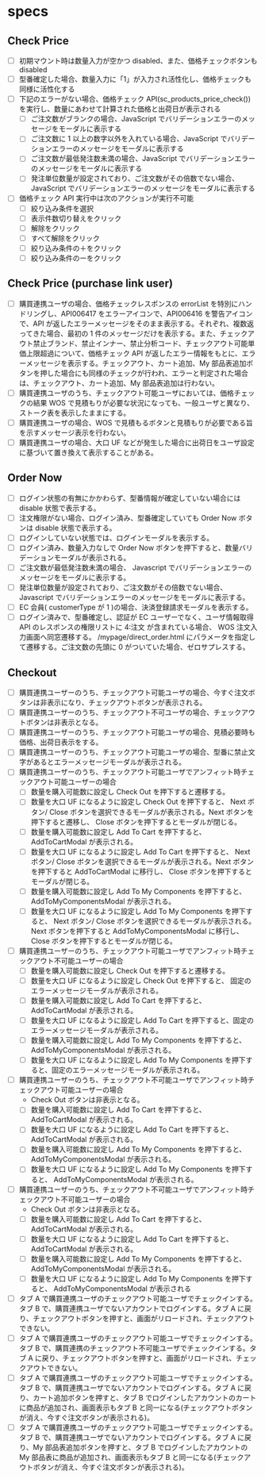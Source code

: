 # specs

## Check Price

- [ ] 初期マウント時は数量入力が空かつ disabled、また、価格チェックボタンも disabled
- [ ] 型番確定した場合、数量入力に「1」が入力され活性化し、価格チェックも同様に活性化する
- [ ] 下記のエラーがない場合、価格チェック API(sc_products_price_check())を実行し、数量にあわせて計算された価格と出荷日が表示される
  - [ ] ご注文数がブランクの場合、JavaScript でバリデーションエラーのメッセージをモーダルに表示する
  - [ ] ご注文数に 1 以上の数字以外を入れている場合、JavaScript でバリデーションエラーのメッセージをモーダルに表示する
  - [ ] ご注文数が最低発注数未満の場合、JavaScript でバリデーションエラーのメッセージをモーダルに表示する
  - [ ] 発注単位数量が設定されており、ご注文数がその倍数でない場合、JavaScript でバリデーションエラーのメッセージをモーダルに表示する
- [ ] 価格チェック API 実行中は次のアクションが実行不可能
  - [ ] 絞り込み条件を選択
  - [ ] 表示件数切り替えをクリック
  - [ ] 解除をクリック
  - [ ] すべて解除をクリック
  - [ ] 絞り込み条件の＋をクリック
  - [ ] 絞り込み条件のーをクリック

## Check Price (purchase link user)

- [ ] 購買連携ユーザの場合、価格チェックレスポンスの errorList を特別にハンドリングし、API006417 をエラーアイコンで、API006416 を警告アイコンで、API が返したエラーメッセージをそのまま表示する。それぞれ、複数返ってきた場合、最初の 1 件のメッセージだけを表示する。また、チェックアウト禁止ブランド、禁止インナー、禁止分析コード、チェックアウト可能単価上限超過について、価格チェック API が返したエラー情報をもとに、エラーメッセージを表示する。チェックアウト、カート追加、My 部品表追加ボタンを押した場合にも同様のチェックが行われ、エラーと判定された場合は、チェックアウト、カート追加、My 部品表追加は行わない。
- [ ] 購買連携ユーザのうち、チェックアウト可能ユーザにおいては、価格チェックの結果 WOS で見積もりが必要な状況になっても、一般ユーザと異なり、ストーク表を表示したままにする。
- [ ] 購買連携ユーザの場合、WOS で見積もるボタンと見積もりが必要である旨を示すメッセージ表示を行わない。
- [ ] 購買連携ユーザの場合、大口 UF などが発生した場合に出荷日をユーザ設定に基づいて置き換えて表示することがある。

## Order Now

- [ ] ログイン状態の有無にかかわらず、型番情報が確定していない場合には disable 状態で表示する。
- [ ] 注文権限がない場合、ログイン済み、型番確定していても Order Now ボタンは disable 状態で表示する。
- [ ] ログインしていない状態では、ログインモーダルを表示する。
- [ ] ログイン済み、数量入力なしで Order Now ボタンを押下すると、数量バリデーションモーダルが表示される。
- [ ] ご注文数が最低発注数未満の場合、 Javascript でバリデーションエラーのメッセージをモーダルに表示する。
- [ ] 発注単位数量が設定されており、ご注文数がその倍数でない場合、 Javascript でバリデーションエラーのメッセージをモーダルに表示する。
- [ ] EC 会員( customerType が 1 )の場合、決済登録請求モーダルを表示する。
- [ ] ログイン済みで、型番確定し、認証が EC ユーザーでなく、ユーザ情報取得 API のレスポンスの権限リストに 4:注文 が含まれている場合、 WOS 注文入力画面へ同窓遷移する。 /mypage/direct_order.html にパラメータを指定して遷移する。ご注文数の先頭に 0 がついていた場合、ゼロサプレスする。

## Checkout

- [ ] 購買連携ユーザーのうち、チェックアウト可能ユーザの場合、今すぐ注文ボタンは非表示になり、チェックアウトボタンが表示される。
- [ ] 購買連携ユーザーのうち、チェックアウト不可ユーザの場合、チェックアウトボタンは非表示となる。
- [ ] 購買連携ユーザーのうち、チェックアウト可能ユーザの場合、見積必要時も価格、出荷日表示をする。
- [ ] 購買連携ユーザーのうち、チェックアウト可能ユーザの場合、型番に禁止文字があるとエラーメッセージモーダルが表示される。
- [ ] 購買連携ユーザーのうち、チェックアウト可能ユーザでアンフィット時チェックアウト可能ユーザーの場合
  - [ ] 数量を購入可能数に設定し Check Out を押下すると遷移する。
  - [ ] 数量を大口 UF になるように設定し Check Out を押下すると、 Next ボタン/ Close ボタンを選択できるモーダルが表示される。Next ボタンを押下すると遷移し、 Close ボタンを押下するとモーダルが閉じる。
  - [ ] 数量を購入可能数に設定し Add To Cart を押下すると、 AddToCartModal が表示される。
  - [ ] 数量を大口 UF になるように設定し Add To Cart を押下すると、 Next ボタン/ Close ボタンを選択できるモーダルが表示される。Next ボタンを押下すると AddToCartModal に移行し、 Close ボタンを押下するとモーダルが閉じる。
  - [ ] 数量を購入可能数に設定し Add To My Components を押下すると、 AddToMyComponentsModal が表示される。
  - [ ] 数量を大口 UF になるように設定し Add To My Components を押下すると、 Next ボタン/ Close ボタンを選択できるモーダルが表示される。Next ボタンを押下すると AddToMyComponentsModal に移行し、 Close ボタンを押下するとモーダルが閉じる。
- [ ] 購買連携ユーザーのうち、チェックアウト可能ユーザでアンフィット時チェックアウト不可能ユーザーの場合
  - [ ] 数量を購入可能数に設定し Check Out を押下すると遷移する。
  - [ ] 数量を大口 UF になるように設定し Check Out を押下すると、 固定のエラーメッセージモーダルが表示される。
  - [ ] 数量を購入可能数に設定し Add To Cart を押下すると、 AddToCartModal が表示される。
  - [ ] 数量を大口 UF になるように設定し Add To Cart を押下すると、固定のエラーメッセージモーダルが表示される。
  - [ ] 数量を購入可能数に設定し Add To My Components を押下すると、 AddToMyComponentsModal が表示される。
  - [ ] 数量を大口 UF になるように設定し Add To My Components を押下すると、固定のエラーメッセージモーダルが表示される。
- [ ] 購買連携ユーザーのうち、チェックアウト不可能ユーザでアンフィット時チェックアウト可能ユーザーの場合
  - Check Out ボタンは非表示となる。
  - [ ] 数量を購入可能数に設定し Add To Cart を押下すると、 AddToCartModal が表示される。
  - [ ] 数量を大口 UF になるように設定し Add To Cart を押下すると、 AddToCartModal が表示される。
  - [ ] 数量を購入可能数に設定し Add To My Components を押下すると、 AddToMyComponentsModal が表示される。
  - [ ] 数量を大口 UF になるように設定し Add To My Components を押下すると、 AddToMyComponentsModal が表示される。
- [ ] 購買連携ユーザーのうち、チェックアウト不可能ユーザでアンフィット時チェックアウト不可能ユーザーの場合
  - Check Out ボタンは非表示となる。
  - [ ] 数量を購入可能数に設定し Add To Cart を押下すると、 AddToCartModal が表示される。
  - [ ] 数量を大口 UF になるように設定し Add To Cart を押下すると、 AddToCartModal が表示される。
  - [ ] 数量を購入可能数に設定し Add To My Components を押下すると、 AddToMyComponentsModal が表示される。
  - [ ] 数量を大口 UF になるように設定し Add To My Components を押下すると、 AddToMyComponentsModal が表示される
- [ ] タブ A で購買連携ユーザのチェックアウト可能ユーザでチェックインする。タブ B で、購買連携ユーザでないアカウントでログインする。タブ A に戻り、チェックアウトボタンを押すと、画面がリロードされ、チェックアウトできない。
- [ ] タブ A で購買連携ユーザのチェックアウト可能ユーザでチェックインする。タブ B で、購買連携のチェックアウト不可能ユーザでチェックインする。タブ A に戻り、チェックアウトボタンを押すと、画面がリロードされ、チェックアウトできない。
- [ ] タブ A で購買連携ユーザのチェックアウト可能ユーザでチェックインする。タブ B で、購買連携ユーザでないアカウントでログインする。タブ A に戻り、カート追加ボタンを押すと、タブ B でログインしたアカウントのカートに商品が追加され、画面表示もタブ B と同一になる(チェックアウトボタンが消え、今すぐ注文ボタンが表示される)。
- [ ] タブ A で購買連携ユーザのチェックアウト可能ユーザでチェックインする。タブ B で、購買連携ユーザでないアカウントでログインする。タブ A に戻り、My 部品表追加ボタンを押すと、タブ B でログインしたアカウントの My 部品表に商品が追加され、画面表示もタブ B と同一になる(チェックアウトボタンが消え、今すぐ注文ボタンが表示される)。
